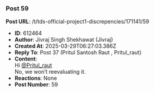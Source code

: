 ### Post 59
**Post URL**: /t/tds-official-project1-discrepencies/171141/59
- **ID**: 612464
- **Author**: Jivraj Singh Shekhawat (Jivraj)
- **Created At**: 2025-03-29T06:27:03.386Z
- **Reply To**: Post 37 (Pritul Santosh Raut , Pritul_raut)
- **Content**:  
  Hi <a class="mention" href="/u/pritul_raut">@Pritul_raut</a><br>
No, we won’t reevaluating it.
- **Reactions**: None
- **Post Number**: 59

